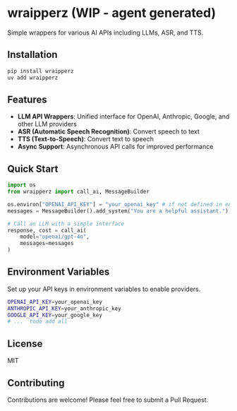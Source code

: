 # wraipperz (WIP - agent generated)

Simple wrappers for various AI APIs including LLMs, ASR, and TTS.

## Installation

```bash
pip install wraipperz
uv add wraipperz
```

## Features

- **LLM API Wrappers**: Unified interface for OpenAI, Anthropic, Google, and other LLM providers
- **ASR (Automatic Speech Recognition)**: Convert speech to text
- **TTS (Text-to-Speech)**: Convert text to speech
- **Async Support**: Asynchronous API calls for improved performance

## Quick Start

```python
import os
from wraipperz import call_ai, MessageBuilder

os.environ["OPENAI_API_KEY"] = "your_openai_key" # if not defined in environment variables
messages = MessageBuilder().add_system("You are a helpful assistant.").add_user("What's 1+1?")

# Call an LLM with a simple interface
response, cost = call_ai(
    model="openai/gpt-4o",
    messages=messages
)
```

## Environment Variables

Set up your API keys in environment variables to enable providers.

```bash
OPENAI_API_KEY=your_openai_key
ANTHROPIC_API_KEY=your_anthropic_key
GOOGLE_API_KEY=your_google_key
# ...  todo add all
```

## License

MIT

## Contributing

Contributions are welcome! Please feel free to submit a Pull Request.
